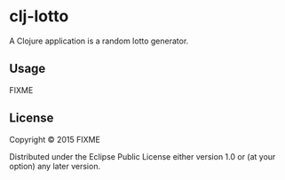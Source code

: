 
# clj-lotto

A Clojure application is a random lotto generator.

## Usage

FIXME

## License

Copyright © 2015 FIXME

Distributed under the Eclipse Public License either version 1.0 or (at
your option) any later version.
